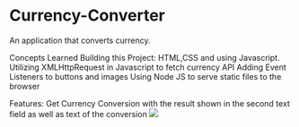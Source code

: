 # Currency-Converter

An application that converts currency.


Concepts Learned Building this Project:
HTML,CSS and using Javascript.
Utilizing XMLHttpRequest in Javascript to fetch currency API
Adding Event Listeners to buttons and images
Using Node JS to serve static files to the browser


Features:
Get Currency Conversion with the result shown in the second text field as well as text of the conversion
<img src="currencyConverterResult.png"></img>


